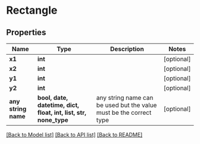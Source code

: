 # Rectangle


## Properties
Name | Type | Description | Notes
------------ | ------------- | ------------- | -------------
**x1** | **int** |  | [optional] 
**x2** | **int** |  | [optional] 
**y1** | **int** |  | [optional] 
**y2** | **int** |  | [optional] 
**any string name** | **bool, date, datetime, dict, float, int, list, str, none_type** | any string name can be used but the value must be the correct type | [optional]

[[Back to Model list]](../README.md#documentation-for-models) [[Back to API list]](../README.md#documentation-for-api-endpoints) [[Back to README]](../README.md)


